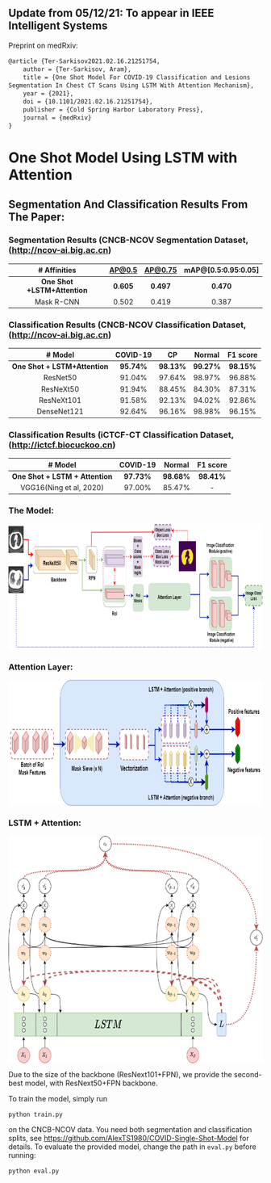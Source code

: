 ## Update from 05/12/21: To appear in IEEE Intelligent Systems

Preprint on medRxiv:
```
@article {Ter-Sarkisov2021.02.16.21251754,
	author = {Ter-Sarkisov, Aram},
	title = {One Shot Model For COVID-19 Classification and Lesions Segmentation In Chest CT Scans Using LSTM With Attention Mechanism},
	year = {2021},
	doi = {10.1101/2021.02.16.21251754},
	publisher = {Cold Spring Harbor Laboratory Press},
	journal = {medRxiv}
}
```
# One Shot Model Using LSTM with Attention 

## Segmentation And Classification Results From The Paper:

### Segmentation Results (CNCB-NCOV Segmentation Dataset, (http://ncov-ai.big.ac.cn)

|  \# Affinities	| AP@0.5 	| AP@0.75 	| mAP@[0.5:0.95:0.05] 	| 
|:-:	|:-:	|:-:	|:-:|
|  **One Shot +LSTM+Attention**	| **0.605** 	| **0.497** 	| **0.470** 	| 
| Mask R-CNN |  0.502| 0.419|0.387|

### Classification Results (CNCB-NCOV Classification Dataset, (http://ncov-ai.big.ac.cn)

|  \# Model	| COVID-19 	| CP 	| Normal 	| F1 score|
|:-:	|:-:	|:-:	|:-:|:-:|
| **One Shot + LSTM+Attention**	|**95.74%**	|**98.13%**|**99.27%** 	|**98.15%**|
| ResNet50 | 91.04% |97.64%| 98.97%|96.88%|
| ResNeXt50 | 91.94% |88.45%| 84.30%|87.31%|
| ResNeXt101 | 91.58% |92.13%| 94.02%|92.86%|
| DenseNet121 | 92.64% |96.16%| 98.98%|96.15%|

### Classification Results (iCTCF-CT Classification Dataset, (http://ictcf.biocuckoo.cn)

|  \# Model	| COVID-19 	| Normal 	| F1 score|
|:-:	|:-:	|:-:	|:-:|
|**One Shot + LSTM + Attention**	| **97.73%**	|**98.68%**	|**98.41%** |
|VGG16(Ning et al, 2020) | 97.00%	|85.47%|-|

### The Model:
<p align="center">
<img src="https://github.com/AlexTS1980/COVID-LSTM-Attention/blob/master/Images/im1.png" width="800" height="250" align="center"/>
</p>

### Attention Layer:
<p align="center">
<img src="https://github.com/AlexTS1980/COVID-LSTM-Attention/blob/master/Images/im2.png" width="800" height="250" align="center"/>
</p>

### LSTM + Attention:
<p align="center">
<img src="https://github.com/AlexTS1980/COVID-LSTM-Attention/blob/master/Images/im3.png" width="700" height="450" align="center"/>
</p>

Due to the size of the backbone (ResNext101+FPN), we provide the second-best model, with ResNext50+FPN backbone. 

To train the model, simply run 
```
python train.py
```
on the CNCB-NCOV data. You need both segmentation and classification splits, see https://github.com/AlexTS1980/COVID-Single-Shot-Model for details. 
To evaluate the provided model, change the path in `eval.py` before running: 
```
python eval.py
```
